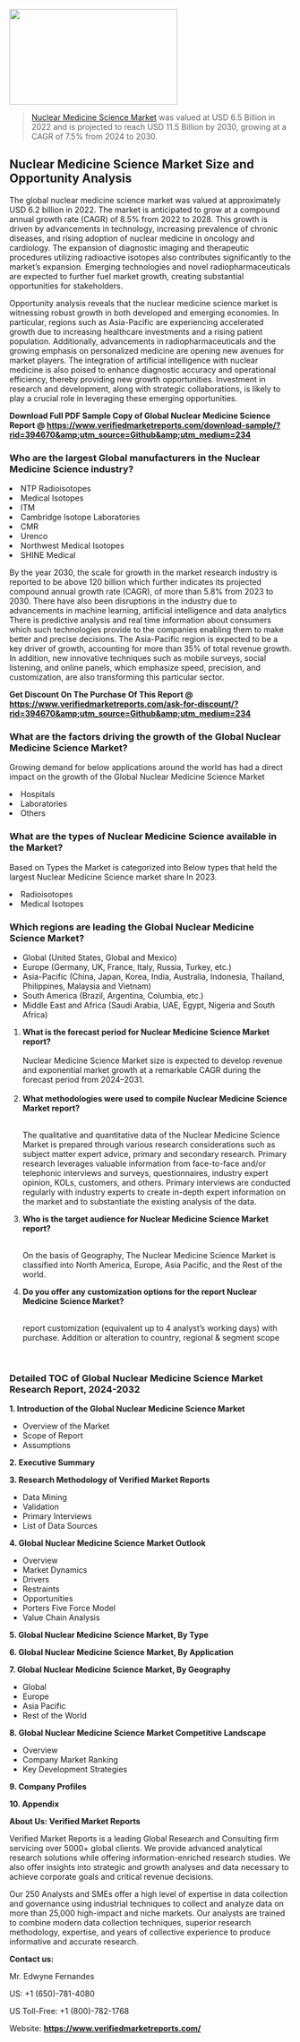 <img src="https://ffe5etoiles.com/wp-content/uploads/2024/12/MST1-300x171.png" alt="" width="300" height="171" class="alignnone size-medium wp-image-20088" /><blockquote><p><p><a href="https://www.verifiedmarketreports.com/download-sample/?rid=394670&utm_source=Github&utm_medium=234" target="_blank">Nuclear Medicine Science Market</a> was valued at USD 6.5 Billion in 2022 and is projected to reach USD 11.5 Billion by 2030, growing at a CAGR of 7.5% from 2024 to 2030.</p></blockquote><p><h2>Nuclear Medicine Science Market Size and Opportunity Analysis</h2> <p>The global nuclear medicine science market was valued at approximately USD 6.2 billion in 2022. The market is anticipated to grow at a compound annual growth rate (CAGR) of 8.5% from 2022 to 2028. This growth is driven by advancements in technology, increasing prevalence of chronic diseases, and rising adoption of nuclear medicine in oncology and cardiology. The expansion of diagnostic imaging and therapeutic procedures utilizing radioactive isotopes also contributes significantly to the market’s expansion. Emerging technologies and novel radiopharmaceuticals are expected to further fuel market growth, creating substantial opportunities for stakeholders.</p> <p>Opportunity analysis reveals that the nuclear medicine science market is witnessing robust growth in both developed and emerging economies. In particular, regions such as Asia-Pacific are experiencing accelerated growth due to increasing healthcare investments and a rising patient population. Additionally, advancements in radiopharmaceuticals and the growing emphasis on personalized medicine are opening new avenues for market players. The integration of artificial intelligence with nuclear medicine is also poised to enhance diagnostic accuracy and operational efficiency, thereby providing new growth opportunities. Investment in research and development, along with strategic collaborations, is likely to play a crucial role in leveraging these emerging opportunities.</p> </p><p class=""><strong>Download Full PDF Sample Copy of Global Nuclear Medicine Science Report @ <a href="https://www.verifiedmarketreports.com/download-sample/?rid=394670&amp;utm_source=Github&amp;utm_medium=234" target="_blank">https://www.verifiedmarketreports.com/download-sample/?rid=394670&amp;utm_source=Github&amp;utm_medium=234</a></strong></p><h3 id="" class="">Who are the largest Global manufacturers in the Nuclear Medicine Science industry?</h3><p><li>NTP Radioisotopes</li><li> Medical Isotopes</li><li> ITM</li><li> Cambridge Isotope Laboratories</li><li> CMR</li><li> Urenco</li><li> Northwest Medical Isotopes</li><li> SHINE Medical</li></p><div class=""><div class="" dir="" data-message-author-role="" data-message-id="" data-message-model-slug=""><div class=""><div class=""><div class=""><div class="" dir="" data-message-author-role="" data-message-id="" data-message-model-slug=""><div class=""><div class=""><p>By the year 2030, the scale for growth in the market research industry is reported to be above 120 billion which further indicates its projected compound annual growth rate (CAGR), of more than 5.8% from 2023 to 2030. There have also been disruptions in the industry due to advancements in machine learning, artificial intelligence and data analytics There is predictive analysis and real time information about consumers which such technologies provide to the companies enabling them to make better and precise decisions. The Asia-Pacific region is expected to be a key driver of growth, accounting for more than 35% of total revenue growth. In addition, new innovative techniques such as mobile surveys, social listening, and online panels, which emphasize speed, precision, and customization, are also transforming this particular sector.</p><p><strong>Get Discount On The Purchase Of This Report @&nbsp; <a href="https://www.verifiedmarketreports.com/ask-for-discount/?rid=394670&amp;utm_source=Github&amp;utm_medium=234" target="_blank">https://www.verifiedmarketreports.com/ask-for-discount/?rid=394670&amp;utm_source=Github&amp;utm_medium=234</a></strong></p></div></div></div></div></div></div></div></div><h3 id="" class="">What are the factors driving the growth of the Global Nuclear Medicine Science Market?</h3><p id="" class="">Growing demand for below applications around the world has had a direct impact on the growth of the Global Nuclear Medicine Science Market</p><p id="" class=""><li>Hospitals</li><li> Laboratories</li><li> Others</li></p><h3 id="" class="">What are the types of Nuclear Medicine Science available in the Market?</h3><p id="" class="">Based on Types the Market is categorized into Below types that held the largest Nuclear Medicine Science market share In 2023.</p><p id="" class=""><li>Radioisotopes</li><li> Medical Isotopes</li></p><h3 id="" class="">Which regions are leading the Global Nuclear Medicine Science Market?</h3><ul><li>Global (United States, Global and Mexico)</li><li>Europe (Germany, UK, France, Italy, Russia, Turkey, etc.)</li><li>Asia-Pacific (China, Japan, Korea, India, Australia, Indonesia, Thailand, Philippines, Malaysia and Vietnam)</li><li>South America (Brazil, Argentina, Columbia, etc.)</li><li>Middle East and Africa (Saudi Arabia, UAE, Egypt, Nigeria and South Africa)</li></ul><p><ol><li><strong>What is the forecast period for Nuclear Medicine Science Market report?<br /></strong><br /><span data-sheets-root="1" data-sheets-value="{&quot;1&quot;:2,&quot;2&quot;:&quot;XXXX size is expected to develop revenue and exponential market growth at a remarkable CAGR during the forecast period from 2024&ndash;2030.&quot;}" data-sheets-userformat="{&quot;2&quot;:12674,&quot;4&quot;:{&quot;1&quot;:2,&quot;2&quot;:16776960},&quot;10&quot;:2,&quot;11&quot;:0,&quot;15&quot;:&quot;Arial&quot;,&quot;16&quot;:12}">Nuclear Medicine Science Market size is expected to develop revenue and exponential market growth at a remarkable CAGR during the forecast period from 2024&ndash;2031.</span><br /><br /></li><li><strong>What methodologies were used to compile Nuclear Medicine Science Market report?<br /><br /></strong><p>The qualitative and quantitative data of the&nbsp;Nuclear Medicine Science Market is prepared through various research considerations such as subject matter expert advice, primary and secondary research. Primary research leverages valuable information from face-to-face and/or telephonic interviews and surveys, questionnaires, industry expert opinion, KOLs, customers, and others. Primary interviews are conducted regularly with industry experts to create in-depth expert information on the market and to substantiate the existing analysis of the data.&nbsp;</p></li><li><strong>Who is the target audience for Nuclear Medicine Science Market report?<br /><br /></strong><p>On the basis of Geography, The&nbsp;Nuclear Medicine Science Market is classified into North America, Europe, Asia Pacific, and the Rest of the world.</p></li><li><strong>Do you offer any customization options for the report Nuclear Medicine Science Market?<br /><br /></strong><p>report customization (equivalent up to 4 analyst&rsquo;s working days) with purchase. Addition or alteration to country, regional &amp; segment scope</p><p>&nbsp;</p></li></ol></p><h3 id="" class="">Detailed TOC of Global Nuclear Medicine Science Market Research Report, 2024-2032</h3><p id="" class=""><strong>1. Introduction of the Global Nuclear Medicine Science Market</strong></p><ul><li>Overview of the Market</li><li>Scope of Report</li><li>Assumptions</li></ul><p id="" class=""><strong>2. Executive Summary</strong></p><p id="" class=""><strong>3. Research Methodology of&nbsp;Verified Market Reports</strong></p><ul><li>Data Mining</li><li>Validation</li><li>Primary Interviews</li><li>List of Data Sources</li></ul><p id="" class=""><strong>4. Global Nuclear Medicine Science Market Outlook</strong></p><ul><li>Overview</li><li>Market Dynamics</li><li>Drivers</li><li>Restraints</li><li>Opportunities</li><li>Porters Five Force Model</li><li>Value Chain Analysis</li></ul><p id="" class=""><strong>5. Global Nuclear Medicine Science Market, By&nbsp;Type</strong></p><p id="" class=""><strong>6. Global Nuclear Medicine Science Market, By Application</strong></p><p id="" class=""><strong>7. Global Nuclear Medicine Science Market, By Geography</strong></p><ul><li>Global</li><li>Europe</li><li>Asia Pacific</li><li>Rest of the World</li></ul><p id="" class=""><strong>8. Global Nuclear Medicine Science Market Competitive Landscape</strong></p><ul><li>Overview</li><li>Company Market Ranking</li><li>Key Development Strategies</li></ul><p id="" class=""><strong>9. Company Profiles</strong></p><p id="" class=""><strong>10. Appendix</strong></p><p id="" class=""><strong>About Us: Verified Market Reports</strong></p><p id="" class="">Verified Market Reports is a leading Global Research and Consulting firm servicing over 5000+ global clients. We provide advanced analytical research solutions while offering information-enriched research studies. We also offer insights into strategic and growth analyses and data necessary to achieve corporate goals and critical revenue decisions.</p><p id="" class="">Our 250 Analysts and SMEs offer a high level of expertise in data collection and governance using industrial techniques to collect and analyze data on more than 25,000 high-impact and niche markets. Our analysts are trained to combine modern data collection techniques, superior research methodology, expertise, and years of collective experience to produce informative and accurate research.</p><p id="" class=""><strong>Contact us:</strong></p><p id="" class="">Mr. Edwyne Fernandes</p><p id="" class="">US: +1 (650)-781-4080</p><p id="" class="">US Toll-Free: +1 (800)-782-1768</p><p id="" class="">Website: <a target="" data-test-app-aware-link=""><strong>https://www.verifiedmarketreports.com/</strong></a></p>
